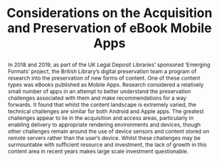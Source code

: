 ---
abstract: In 2018 and 2019, as part of the UK Legal Deposit Libraries’ sponsored ‘Emerging
  Formats’ project, the British Library’s digital preservation team a program of research
  into the preservation of new forms of content. One of these content types was eBooks
  published as Mobile Apps. Research considered a relatively small number of apps
  in an attempt to better understand the preservation challenges associated with them
  and make recommendations for a way forwards. It found that whilst the content landscape
  is extremely varied, the technical challenges are similar for both Android and Apple
  apps. The greatest challenges appear to lie in the acquisition and access areas,
  particularly in enabling delivery to appropriate rendering environments and devices,
  though other challenges remain around the use of device sensors and content stored
  on remote servers rather than the user’s device. Whilst these challenges may be
  surmountable with sufficient resource and investment, the lack of growth in this
  content area in recent years makes large scale investment questionable.
creators:
- Day, Michael
- May, Peter
- Pennock, Maureen
date: null
document_url: https://services.phaidra.univie.ac.at/api/object/o:1081751/download
grand_parent: iPRES
institutions: []
keywords: []
landing_page_url: https://phaidra.univie.ac.at/o:1081751
language: eng
layout: publication
license: CC BY 4.0 International
notes_url: null
parent: iPRES 2019
publication_type: paper
size: 345806
slides_url: null
source_name: iPRES
title: 'Considerations on the Acquisition and Preservation of eBook Mobile Apps '
year: 2019
---